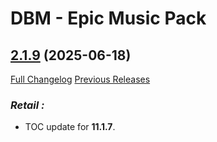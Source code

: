 # DBM - Epic Music Pack

## [2.1.9](https://github.com/ZelionGG/DBM-EpicMusicPack/tree/v2.1.9) (2025-06-18)

[Full Changelog](https://github.com/ZelionGG/DBM-EpicMusicPack/compare/v2.1.8...v2.1.9) [Previous Releases](https://github.com/ZelionGG/DBM-EpicMusicPack/releases)

### _Retail :_

- TOC update for **11.1.7**.
